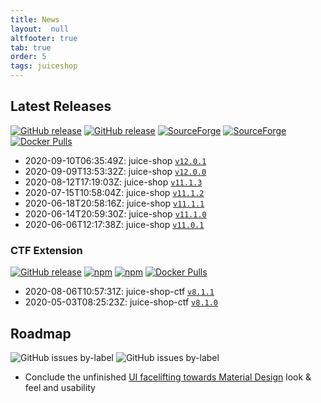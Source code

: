 ```yaml
---
title: News
layout:  null
altfooter: true
tab: true
order: 5
tags: juiceshop
---
```


## Latest Releases

[![GitHub release](https://img.shields.io/github/release/bkimminich/juice-shop.svg)](https://github.com/bkimminich/juice-shop/releases/latest)
[![GitHub release](https://img.shields.io/github/downloads/bkimminich/juice-shop/total.svg)](https://github.com/bkimminich/juice-shop/releases/latest)
[![SourceForge](https://img.shields.io/sourceforge/dm/juice-shop?label=sourceforge%20downloads)](https://sourceforge.net/projects/juice-shop/)
[![SourceForge](https://img.shields.io/sourceforge/dt/juice-shop?label=sourceforge%20downloads)](https://sourceforge.net/projects/juice-shop/)
[![Docker Pulls](https://img.shields.io/docker/pulls/bkimminich/juice-shop.svg)](https://hub.docker.com/r/bkimminich/juice-shop)

<!-- next:juice-shop -->
* 2020-09-10T06:35:49Z: juice-shop
  [`v12.0.1`](https://github.com/bkimminich/juice-shop/releases/tag/v12.0.1)
* 2020-09-09T13:53:32Z: juice-shop
  [`v12.0.0`](https://github.com/bkimminich/juice-shop/releases/tag/v12.0.0)
* 2020-08-12T17:19:03Z: juice-shop
  [`v11.1.3`](https://github.com/bkimminich/juice-shop/releases/tag/v11.1.3)
* 2020-07-15T10:58:04Z: juice-shop
  [`v11.1.2`](https://github.com/bkimminich/juice-shop/releases/tag/v11.1.2)
* 2020-06-18T20:58:16Z: juice-shop
  [`v11.1.1`](https://github.com/bkimminich/juice-shop/releases/tag/v11.1.1)
* 2020-06-14T20:59:30Z: juice-shop
  [`v11.1.0`](https://github.com/bkimminich/juice-shop/releases/tag/v11.1.0)
* 2020-06-06T12:17:38Z: juice-shop
  [`v11.0.1`](https://github.com/bkimminich/juice-shop/releases/tag/v11.0.1)

### CTF Extension

[![GitHub release](https://img.shields.io/github/release/bkimminich/juice-shop-ctf.svg)](https://github.com/bkimminich/juice-shop-ctf/releases/latest)
[![npm](https://img.shields.io/npm/dm/juice-shop-ctf-cli.svg)](https://www.npmjs.com/package/juice-shop-ctf-cli)
[![npm](https://img.shields.io/npm/dt/juice-shop-ctf-cli.svg)](https://www.npmjs.com/package/juice-shop-ctf-cli)
[![Docker Pulls](https://img.shields.io/docker/pulls/bkimminich/juice-shop-ctf.svg)](https://hub.docker.com/r/bkimminich/juice-shop-ctf)

<!-- next:juice-shop-ctf -->
* 2020-08-06T10:57:31Z: juice-shop-ctf
  [`v8.1.1`](https://github.com/bkimminich/juice-shop-ctf/releases/tag/v8.1.1)
* 2020-05-03T08:25:23Z: juice-shop-ctf
  [`v8.1.0`](https://github.com/bkimminich/juice-shop-ctf/releases/tag/v8.1.0)

## Roadmap

![GitHub issues by-label](https://img.shields.io/github/issues/bkimminich/juice-shop/help%20wanted.svg)
![GitHub issues by-label](https://img.shields.io/github/issues/bkimminich/juice-shop/good%20first%20issue.svg)

* Conclude the unfinished
  [UI facelifting towards Material Design](https://github.com/bkimminich/juice-shop/issues/1276)
  look & feel and usability

